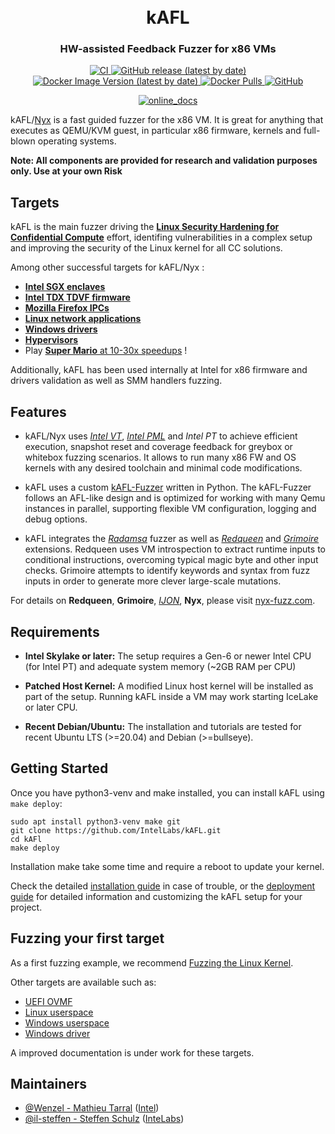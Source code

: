 <h1 align="center">
  <br>kAFL</br>
</h1>

<h3 align="center">
HW-assisted Feedback Fuzzer for x86 VMs
</h3>

<p align="center">
  <a href="https://github.com/IntelLabs/kAFL/actions/workflows/CI.yml">
    <img src="https://github.com/IntelLabs/kAFL/actions/workflows/CI.yml/badge.svg" alt="CI">
  </a>
  <a href="https://github.com/IntelLabs/kAFL/releases">
    <img alt="GitHub release (latest by date)" src="https://img.shields.io/github/v/release/IntelLabs/kAFL">
  </a>
  <a href="https://hub.docker.com/r/intellabs/kafl">
    <img alt="Docker Image Version (latest by date)" src="https://img.shields.io/docker/v/intellabs/kafl?label=Docker%20Image">
  </a>
  <a href="https://hub.docker.com/r/intellabs/kafl">
    <img alt="Docker Pulls" src="https://img.shields.io/docker/pulls/intellabs/kafl">
  </a>
  <a href="https://github.com/IntelLabs/kAFL/blob/master/LICENSE.md">
    <img alt="GitHub" src="https://img.shields.io/github/license/IntelLabs/kafl">
  </a>
</p>
<p align="center">
  <a href="https://IntelLabs.github.io/kAFL/">
    <img src="https://img.shields.io/badge/Online-Documentation-green?style=for-the-badge&logo=gitbook" alt="online_docs"/>
  </a>
</p>

kAFL/[Nyx](https://nyx-fuzz.com) is a fast guided fuzzer for the x86 VM. It is great for anything that
executes as QEMU/KVM guest, in particular x86 firmware, kernels and full-blown
operating systems.

**Note: All components are provided for research and validation purposes only.
Use at your own Risk**

## Targets

kAFL is the main fuzzer driving the [**Linux Security Hardening for Confidential Compute**](https://github.com/intel/ccc-linux-guest-hardening) effort, identifing vulnerabilities in a complex setup and improving the security of the Linux kernel for all CC solutions.

Among other successful targets for kAFL/Nyx :

- [**Intel SGX enclaves**](https://www.usenix.org/conference/usenixsecurity22/presentation/cloosters)
- [**Intel TDX TDVF firmware**](https://github.com/hemx0147/TDVFuzz)
- [**Mozilla Firefox IPCs**](https://dl.acm.org/doi/10.1145/3492321.3519591)
- [**Linux network applications** ](https://dl.acm.org/doi/10.1145/3492321.3519591)
- [**Windows drivers**](https://github.com/IntelLabs/kAFL/issues/53)
- [**Hypervisors**](https://www.usenix.org/conference/usenixsecurity21/presentation/schumilo)
- Play [**Super Mario** at 10-30x speedups](https://dl.acm.org/doi/10.1145/3492321.3519591) !

Additionally, kAFL has been used internally at Intel for x86 firmware and drivers validation as well as SMM handlers fuzzing.

## Features

- kAFL/Nyx uses [_Intel VT_](https://www.intel.com/content/www/us/en/virtualization/virtualization-technology/intel-virtualization-technology.html), [_Intel PML_](https://www.intel.com/content/dam/www/public/us/en/documents/white-papers/page-modification-logging-vmm-white-paper.pdf) and _Intel PT_ to achieve efficient execution, snapshot reset and coverage feedback for greybox or whitebox fuzzing scenarios. It allows to run many x86 FW and OS kernels with any desired toolchain and minimal code 
modifications.

- kAFL uses a custom [kAFL-Fuzzer](https://github.com/IntelLabs/kafl.fuzzer)
  written in Python. The kAFL-Fuzzer follows an AFL-like design and is optimized
  for working with many Qemu instances in parallel, supporting flexible VM
  configuration, logging and debug options.

- kAFL integrates the [_Radamsa_](https://gitlab.com/akihe/radamsa) fuzzer as well as [_Redqueen_](https://github.com/RUB-SysSec/redqueen) and [_Grimoire_](https://github.com/RUB-SysSec/grimoire) extensions. Redqueen uses VM introspection to extract runtime inputs to conditional instructions, overcoming typical magic byte and other input checks. Grimoire attempts to identify keywords and syntax from fuzz inputs in order to generate more clever large-scale mutations.

For details on **Redqueen**, **Grimoire**, [_IJON_](https://github.com/RUB-SysSec/ijon), **Nyx**, please visit [nyx-fuzz.com](https://nyx-fuzz.com).


## Requirements

- **Intel Skylake or later:** The setup requires a Gen-6 or newer Intel CPU (for
  Intel PT) and adequate system memory (~2GB RAM per CPU)

- **Patched Host Kernel:** A modified Linux host kernel will be installed as part
  of the setup. Running kAFL inside a VM may work starting IceLake or later CPU.

- **Recent Debian/Ubuntu:** The installation and tutorials are
  tested for recent Ubuntu LTS (>=20.04) and Debian (>=bullseye).


## Getting Started

Once you have python3-venv and make installed, you can install kAFL using `make deploy`:

```shell
sudo apt install python3-venv make git
git clone https://github.com/IntelLabs/kAFL.git
cd kAFl
make deploy
```

Installation make take some time and require a reboot to update your kernel.

Check the detailed [installation guide](https://intellabs.github.io/kAFL/tutorials/installation.html) in case
of trouble, or the [deployment guide](https://intellabs.github.io/kAFL/reference/deployment.html) for detailed
information and customizing the kAFL setup for your project.

## Fuzzing your first target

As a first fuzzing example, we recommend [Fuzzing the Linux Kernel](https://intellabs.github.io/kAFL/tutorials/fuzzing_linux_kernel.html).

Other targets are available such as:

- [UEFI OVMF](https://github.com/IntelLabs/kafl.targets/tree/master/uefi_ovmf_64)
- [Linux userspace](https://github.com/IntelLabs/kafl.targets/tree/master/linux-user)
- [Windows userspace](https://github.com/IntelLabs/kafl.targets/tree/master/windows_x86_64-userspace)
- [Windows driver](https://github.com/IntelLabs/kafl.targets/tree/master/windows_x86_64)

A improved documentation is under work for these targets.

## Maintainers

- [@Wenzel - Mathieu Tarral](https://github.com/Wenzel) ([Intel](https://github.com/IntelLabs))
- [@il-steffen - Steffen Schulz](https://github.com/il-steffen) ([InteLabs](https://github.com/IntelLabs))
